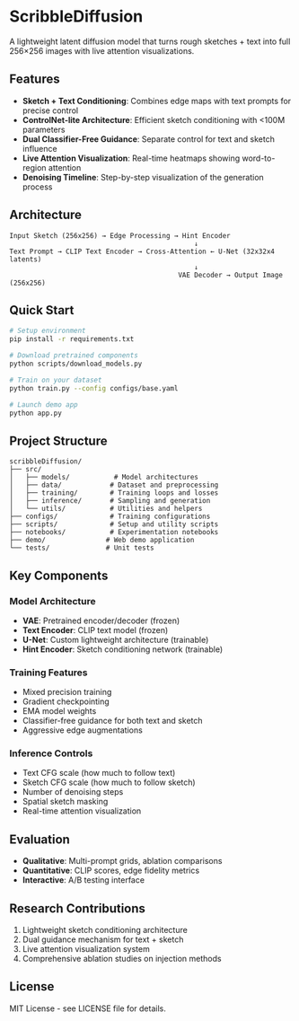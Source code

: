 # ScribbleDiffusion

A lightweight latent diffusion model that turns rough sketches + text into full 256×256 images with live attention visualizations.

## Features

- **Sketch + Text Conditioning**: Combines edge maps with text prompts for precise control
- **ControlNet-lite Architecture**: Efficient sketch conditioning with <100M parameters
- **Dual Classifier-Free Guidance**: Separate control for text and sketch influence
- **Live Attention Visualization**: Real-time heatmaps showing word-to-region attention
- **Denoising Timeline**: Step-by-step visualization of the generation process

## Architecture

```
Input Sketch (256x256) → Edge Processing → Hint Encoder
                                              ↓
Text Prompt → CLIP Text Encoder → Cross-Attention ← U-Net (32x32x4 latents)
                                              ↓
                                          VAE Decoder → Output Image (256x256)
```

## Quick Start

```bash
# Setup environment
pip install -r requirements.txt

# Download pretrained components
python scripts/download_models.py

# Train on your dataset
python train.py --config configs/base.yaml

# Launch demo app
python app.py
```

## Project Structure

```
scribbleDiffusion/
├── src/
│   ├── models/           # Model architectures
│   ├── data/            # Dataset and preprocessing
│   ├── training/        # Training loops and losses
│   ├── inference/       # Sampling and generation
│   └── utils/           # Utilities and helpers
├── configs/             # Training configurations
├── scripts/             # Setup and utility scripts
├── notebooks/           # Experimentation notebooks
├── demo/               # Web demo application
└── tests/              # Unit tests
```

## Key Components

### Model Architecture
- **VAE**: Pretrained encoder/decoder (frozen)
- **Text Encoder**: CLIP text model (frozen) 
- **U-Net**: Custom lightweight architecture (trainable)
- **Hint Encoder**: Sketch conditioning network (trainable)

### Training Features
- Mixed precision training
- Gradient checkpointing
- EMA model weights
- Classifier-free guidance for both text and sketch
- Aggressive edge augmentations

### Inference Controls
- Text CFG scale (how much to follow text)
- Sketch CFG scale (how much to follow sketch)
- Number of denoising steps
- Spatial sketch masking
- Real-time attention visualization

## Evaluation

- **Qualitative**: Multi-prompt grids, ablation comparisons
- **Quantitative**: CLIP scores, edge fidelity metrics
- **Interactive**: A/B testing interface

## Research Contributions

1. Lightweight sketch conditioning architecture
2. Dual guidance mechanism for text + sketch
3. Live attention visualization system
4. Comprehensive ablation studies on injection methods

## License

MIT License - see LICENSE file for details.
